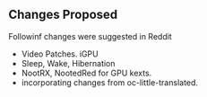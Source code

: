 ## Changes Proposed ##
Followinf changes were suggested in Reddit
 * Video Patches. iGPU
 * Sleep, Wake, Hibernation
 * NootRX, NootedRed for GPU kexts.
 * incorporating changes from oc-little-translated.